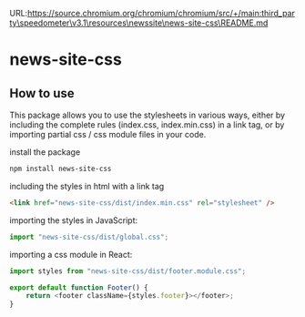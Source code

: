 URL:https://source.chromium.org/chromium/chromium/src/+/main:third_party\speedometer\v3.1\resources\newssite\news-site-css\README.md
# news-site-css

## How to use

This package allows you to use the stylesheets in various ways, either by including the complete rules (index.css, index.min.css) in a link tag, or by importing partial css / css module files in your code.

install the package

```bash
npm install news-site-css
```

including the styles in html with a link tag

```html
<link href="news-site-css/dist/index.min.css" rel="stylesheet" />
```

importing the styles in JavaScript:

```javascript
import "news-site-css/dist/global.css";
```

importing a css module in React:

```javascript
import styles from "news-site-css/dist/footer.module.css";

export default function Footer() {
    return <footer className={styles.footer}></footer>;
}
```
